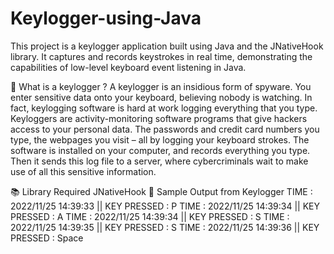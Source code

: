 # Keylogger-using-Java
This project is a keylogger application built using Java and the JNativeHook library. It captures and records keystrokes in real time, demonstrating the capabilities of low-level keyboard event listening in Java.

📀 What is a keylogger ?
A keylogger is an insidious form of spyware. You enter sensitive data onto your keyboard, believing nobody is watching. In fact, keylogging software is hard at work logging everything that you type. Keyloggers are activity-monitoring software programs that give hackers access to your personal data. The passwords and credit card numbers you type, the webpages you visit – all by logging your keyboard strokes. The software is installed on your computer, and records everything you type. Then it sends this log file to a server, where cybercriminals wait to make use of all this sensitive information.

📚 Library Required
JNativeHook
📄 Sample Output from Keylogger
TIME : 2022/11/25 14:39:33 || KEY PRESSED : P
TIME : 2022/11/25 14:39:34 || KEY PRESSED : A
TIME : 2022/11/25 14:39:34 || KEY PRESSED : S
TIME : 2022/11/25 14:39:35 || KEY PRESSED : S
TIME : 2022/11/25 14:39:36 || KEY PRESSED : Space
